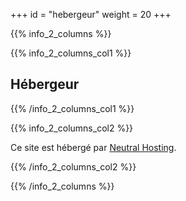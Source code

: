 +++
id = "hebergeur"
weight = 20
+++

{{% info_2_columns %}}

{{% info_2_columns_col1 %}}

## Hébergeur

{{% /info_2_columns_col1 %}}

{{% info_2_columns_col2 %}}

Ce site est hébergé par [Neutral Hosting](https://neutral.hosting/).

{{% /info_2_columns_col2 %}}

{{% /info_2_columns %}}
